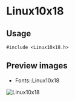 Linux10x18
==========

Usage
------

    #include <Linux10x18.h>

Preview images
--------------
* Fonts::Linux10x18 

![Linux10x18](https://raw.githubusercontent.com/DisplayCore/Linux10x18/master/Preview/Linux10x18.png)

